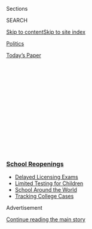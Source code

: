 <div id="app">

<div>

<div>

<div>

<div class="NYTAppHideMasthead css-1q2w90k e1suatyy0">

<div class="section css-ui9rw0 e1suatyy2">

<div class="css-eph4ug er09x8g0">

<div class="css-6n7j50">

</div>

<span class="css-1dv1kvn">Sections</span>

<div class="css-10488qs">

<span class="css-1dv1kvn">SEARCH</span>

</div>

[Skip to content](#site-content)[Skip to site
index](#site-index)

</div>

<div id="masthead-section-label" class="css-1wr3we4 eaxe0e00">

[Politics](https://www.nytimes3xbfgragh.onion/section/politics)

</div>

<div class="css-10698na e1huz5gh0">

</div>

</div>

<div id="masthead-bar-one" class="section hasLinks css-15hmgas e1csuq9d3">

<div class="css-uqyvli e1csuq9d0">

</div>

<div class="css-1uqjmks e1csuq9d1">

</div>

<div class="css-9e9ivx">

[](https://myaccount.nytimes3xbfgragh.onion/auth/login?response_type=cookie&client_id=vi)

</div>

<div class="css-1bvtpon e1csuq9d2">

[Today’s
Paper](https://www.nytimes3xbfgragh.onion/section/todayspaper)

</div>

</div>

</div>

</div>

<div data-aria-hidden="false">

<div id="site-content" data-role="main">

<div>

<div class="css-1aor85t" style="opacity:0.000000001;z-index:-1;visibility:hidden">

<div class="css-1hqnpie">

<div class="css-epjblv">

<span class="css-17xtcya">[Politics](/section/politics)</span><span class="css-x15j1o">|</span><span class="css-fwqvlz">Race
for Coronavirus Vaccine Pits Spy Against
Spy</span>

</div>

<div class="css-k008qs">

<div class="css-1iwv8en">

<span class="css-18z7m18"></span>

<div>

</div>

</div>

<span class="css-1n6z4y">https://nyti.ms/2F2oAPd</span>

<div class="css-1705lsu">

<div class="css-4xjgmj">

<div class="css-4skfbu" data-role="toolbar" data-aria-label="Social Media Share buttons, Save button, and Comments Panel with current comment count" data-testid="share-tools">

  - 
  - 
  - 
  - 
    
    <div class="css-6n7j50">
    
    </div>

  - 
  - 

</div>

</div>

</div>

</div>

</div>

</div>

<div class="css-13pd83m">

<div class="css-l9svim">

### [<span class="css-pa1jbp"><span class="css-1rxm0ex">School</span><span class="css-1rxm0ex"> Reopenings</span></span>](https://www.nytimes3xbfgragh.onion/spotlight/schools-reopening?name=styln-coronavirus-schools-reopening&region=TOP_BANNER&block=storyline_menu_recirc&action=click&pgtype=Article&impression_id=1791e5a0-f27e-11ea-b383-c73395fd03d7&variant=undefined)

  - <span class="css-ousu42">[Delayed Licensing
    Exams](https://www.nytimes3xbfgragh.onion/2020/09/04/us/bar-exam-coronavirus.html?name=styln-coronavirus-schools-reopening&region=TOP_BANNER&block=storyline_menu_recirc&action=click&pgtype=Article&impression_id=1791e5a1-f27e-11ea-b383-c73395fd03d7&variant=undefined)</span>
  - <span class="css-ousu42">[Limited Testing for
    Children](https://www.nytimes3xbfgragh.onion/2020/09/08/upshot/children-testing-shortfalls-virus.html?name=styln-coronavirus-schools-reopening&region=TOP_BANNER&block=storyline_menu_recirc&action=click&pgtype=Article&impression_id=17920cb0-f27e-11ea-b383-c73395fd03d7&variant=undefined)</span>
  - <span class="css-ousu42">[School Around the
    World](https://www.nytimes3xbfgragh.onion/2020/09/01/world/schools-reopen-globe-students.html?name=styln-coronavirus-schools-reopening&region=TOP_BANNER&block=storyline_menu_recirc&action=click&pgtype=Article&impression_id=17920cb1-f27e-11ea-b383-c73395fd03d7&variant=undefined)</span>
  - <span class="css-ousu42">[Tracking College
    Cases](https://www.nytimes3xbfgragh.onion/interactive/2020/us/covid-college-cases-tracker.html?name=styln-coronavirus-schools-reopening&region=TOP_BANNER&block=storyline_menu_recirc&action=click&pgtype=Article&impression_id=17920cb2-f27e-11ea-b383-c73395fd03d7&variant=undefined)</span>

</div>

</div>

<div id="top-wrapper" class="css-1sy8kpn">

<div id="top-slug" class="css-l9onyx">

Advertisement

</div>

[Continue reading the main
story](#after-top)

<div class="ad top-wrapper" style="text-align:center;height:100%;display:block;min-height:250px">

<div id="top" class="place-ad" data-position="top" data-size-key="top">

</div>

</div>

<div id="after-top">

</div>

</div>

<div>

<div id="sponsor-wrapper" class="css-1hyfx7x">

<div id="sponsor-slug" class="css-19vbshk">

Supported by

</div>

[Continue reading the main
story](#after-sponsor)

<div id="sponsor" class="ad sponsor-wrapper" style="text-align:center;height:100%;display:block">

</div>

<div id="after-sponsor">

</div>

</div>

<div class="css-186x18t">

</div>

<div class="css-1vkm6nb ehdk2mb0">

# Race for Coronavirus Vaccine Pits Spy Against Spy

</div>

The intelligence wars over vaccine research have intensified as China
and Russia expand their efforts to steal American work at both research
institutes and companies.

<div class="css-79elbk" data-testid="photoviewer-wrapper">

<div class="css-z3e15g" data-testid="photoviewer-wrapper-hidden">

</div>

<div class="css-1a48zt4 ehw59r15" data-testid="photoviewer-children">

![<span class="css-16f3y1r e13ogyst0" data-aria-hidden="true">The F.B.I.
has warned officials at the University of North Carolina-Chapel Hill
about attempts by China to hack its virus research
efforts.</span><span class="css-cnj6d5 e1z0qqy90" itemprop="copyrightHolder"><span class="css-1ly73wi e1tej78p0">Credit...</span><span><span>Gerry
Broome/Associated
Press</span></span></span>](https://static01.graylady3jvrrxbe.onion/images/2020/09/06/us/politics/06dc-virus-intel-print/merlin_172039368_ae954102-4fba-4dd0-8afd-f066baa7b919-articleLarge.jpg?quality=75&auto=webp&disable=upscale)

</div>

</div>

<div class="css-18e8msd">

<div class="css-vp77d3 epjyd6m0">

<div class="css-1baulvz">

By [<span class="css-1baulvz" itemprop="name">Julian E.
Barnes</span>](https://www.nytimes3xbfgragh.onion/by/julian-e-barnes)
and <span class="css-1baulvz last-byline" itemprop="name">Michael
Venutolo-Mantovani</span>

</div>

</div>

  - Sept. 5,
    2020

  - 
    
    <div class="css-4xjgmj">
    
    <div class="css-d8bdto" data-role="toolbar" data-aria-label="Social Media Share buttons, Save button, and Comments Panel with current comment count" data-testid="share-tools">
    
      - 
      - 
      - 
      - 
        
        <div class="css-6n7j50">
        
        </div>
    
      - 
      - 
    
    </div>
    
    </div>

</div>

<div class="css-mdjrty">

[阅读简体中文版](https://cn.nytimes3xbfgragh.onion/usa/20200907/coronavirus-vaccine-espionage/ "Read in Simplified Chinese")[閱讀繁體中文版](https://cn.nytimes3xbfgragh.onion/usa/20200907/coronavirus-vaccine-espionage/zh-hant/ "Read in Traditional Chinese")

</div>

</div>

<div class="section meteredContent css-1r7ky0e" name="articleBody" itemprop="articleBody">

<div class="css-1fanzo5 StoryBodyCompanionColumn">

<div class="css-53u6y8">

WASHINGTON — Chinese intelligence hackers were intent on stealing
coronavirus vaccine data, so they looked for what they believed would be
an easy target. Instead of simply going after pharmaceutical companies,
they conducted digital reconnaissance on the University of North
Carolina and other schools doing cutting-edge research.

They were not the only spies at work. Russia’s premier intelligence
service, the S.V.R., targeted vaccine research networks in the United
States, Canada and Britain, espionage efforts that were first detected
by a British spy agency monitoring international fiber optic cables.

Iran, too, has drastically stepped up its attempts to steal information
about vaccine research, and the United States has increased its own
efforts to track the espionage of its adversaries and shore up its
defenses.

In short, every major spy service around the globe is trying to find out
what everyone else is up to.

</div>

</div>

<div class="css-1fanzo5 StoryBodyCompanionColumn">

<div class="css-53u6y8">

The coronavirus pandemic has prompted one of the fastest peacetime
mission shifts in recent times for the world’s intelligence agencies,
pitting them against one another in a new grand game of spy versus spy,
according to interviews with current and former intelligence officials
and others tracking the espionage efforts.

Nearly all of the United States’ adversaries intensified their attempts
to steal American research while Washington, in turn, has moved to
protect the universities and corporations doing the most advanced work.
NATO intelligence, normally concerned with the movement of Russian tanks
and terrorist cells, has expanded to scrutinize Kremlin efforts to steal
vaccine research as well, according to a Western official briefed on the
intelligence.

The contest is reminiscent of the space race, where the Soviet Union and
America relied on their spy services to catch up when the other looked
likely to achieve a milestone. But where the Cold War contest to reach
the Earth’s orbit and the moon played out over decades, the timeline to
help secure data on coronavirus treatments is sharply compressed as the
need for a vaccine [grows more
urgent](https://www.nytimes3xbfgragh.onion/2020/05/02/us/politics/vaccines-coronavirus-research.html)
each day.

“It would be surprising if they were not trying to steal the most
valuable biomedical research going on right now,” John C. Demers, a top
Justice Department official, [said of China last
month](https://www.csis.org/events/online-event-countering-chinese-espionage)
during an event held by the Center for Strategic and International
Studies. “Valuable from a financial point of view and invaluable from a
geopolitical point of view.”

China’s push is complex. Its operatives have also surreptitiously used
information from the World Health Organization to guide its vaccine
hacking attempts, both in the United States and Europe, according to a
current and a former official familiar with the intelligence.

</div>

</div>

<div class="css-1fanzo5 StoryBodyCompanionColumn">

<div class="css-53u6y8">

It was not clear how exactly China was using its influential position in
the W.H.O. to gather information about vaccine work around the globe.
The organization does collect data about vaccines under development, and
while much of it is eventually made public, Chinese hackers could have
benefited by getting early information on what coronavirus vaccine
research efforts the W.H.O. viewed as most promising, according to a
former intelligence official.

<div id="NYT_MAIN_CONTENT_1_REGION" class="css-9tf9ac">

<div>

</div>

</div>

American intelligence officials learned about China’s efforts in early
February as the virus was gaining a foothold in the United States,
according to current and former American officials. The C.I.A. and other
agencies closely watch China’s moves inside international agencies,
including the W.H.O.

The intelligence conclusion helped push the White House toward [the
tough line it
adopted](https://www.nytimes3xbfgragh.onion/2020/05/19/us/politics/trump-who-coronavirus.html)
in May on the W.H.O., according to the former intelligence official.

Besides the University of North Carolina, Chinese hackers have also
targeted other universities around the country and some may have had
their networks breached, American officials said. Mr. Demers said in his
speech that China had conducted “multiple intrusions” beyond what the
Justice Department revealed [in an
indictment](https://www.nytimes3xbfgragh.onion/2020/07/21/us/politics/china-hacking-coronavirus-vaccine.html)
in July, which accused two hackers of working on behalf of China’s
Ministry of State Security spy service to pursue vaccine information and
research from American biotechnology companies.

The F.B.I. warned officials at U.N.C. in recent weeks about the hacking
attempts, according to two people familiar with the matter. The Chinese
hacking teams were trying to break into the computer networks of the
school’s epidemiology department but did not infiltrate them.

A U.N.C. spokeswoman, Leslie Minton, said that the school “regularly
receives threat alerts from U.S. security agencies.” She directed
further questions to the federal government, but said the school had
invested in “around-the-clock monitoring” to “help guard against
advanced persistent threat attacks from state sponsored organizations.”

Besides hacking, China has pushed into universities in other ways. Some
government officials believe it is trying to take advantage of research
partnerships that American universities have forged with Chinese
institutions.

</div>

</div>

<div class="css-1fanzo5 StoryBodyCompanionColumn">

<div class="css-53u6y8">

Others have warned that Chinese intelligence agents in the United States
and elsewhere have tried to collect information on researchers
themselves. The Trump administration ordered China on July 22 [to close
its consulate in
Houston](https://www.nytimes3xbfgragh.onion/2020/07/22/world/asia/us-china-houston-consulate.html)
in part because Chinese operatives had used it as an outpost to try to
make inroads with medical experts in the city, according to the F.B.I.

Chinese intelligence officials are focused on universities in part
because they view the institutions’ data protections as less robust than
those of pharmaceutical companies. But spy work is also intensifying as
researchers share more vaccine candidates and antiviral treatments for
peer review, giving adversaries a better chance of gaining access to
formulations and vaccine development strategies, said an American
government official briefed on the intelligence.

So far, officials believe that foreign spies have taken little
information from the American biotech companies they targeted: Gilead
Sciences, Novavax and
Moderna.

</div>

</div>

<div class="css-79elbk" data-testid="photoviewer-wrapper">

<div class="css-z3e15g" data-testid="photoviewer-wrapper-hidden">

</div>

<div class="css-1a48zt4 ehw59r15" data-testid="photoviewer-children">

![<span class="css-16f3y1r e13ogyst0" data-aria-hidden="true">Researchers
at a lab in Shenyang, China, that is working on a coronavirus
vaccine.</span><span class="css-cnj6d5 e1z0qqy90" itemprop="copyrightHolder"><span class="css-1ly73wi e1tej78p0">Credit...</span><span>Noel
Celis/Agence France-Presse — Getty
Images</span></span>](https://static01.graylady3jvrrxbe.onion/images/2020/08/28/us/politics/28dc-virus-intel2/merlin_173530260_88974c65-dccb-4b61-b65b-4151323a5a17-articleLarge.jpg?quality=75&auto=webp&disable=upscale)

</div>

</div>

<div class="css-1fanzo5 StoryBodyCompanionColumn">

<div class="css-53u6y8">

At the same time the British electronic surveillance agency G.C.H.Q. was
learning about the Russian effort and American intelligence learned of
the Chinese hacking, the Department of Homeland Security and F.B.I.
dispatched teams to work with American biotech teams to bolster their
computer networks’ defenses.

The Russian effort, [announced by British, American and Canadian
intelligence agencies in
July](https://www.nytimes3xbfgragh.onion/2020/07/16/us/politics/vaccine-hacking-russia.html),
was primarily focused on gathering intelligence about research by Oxford
University and its pharmaceutical corporate partner,
AstraZeneca.

<div id="NYT_MAIN_CONTENT_3_REGION" class="css-9tf9ac">

<div>

<div id="styln-prism-freeform-1596575370630" class="section interactive-content interactive-size-medium css-1ftcdic">

<div class="css-17ih8de interactive-body">

<div id="prism-freeform-block-24832" class="css-19mumt8" data-role="complementary" data-storyline="School Reopenings" data-truncated="false" tabindex="0">

<div class="css-a8d9oz">

<div>

[](https://www.nytimes3xbfgragh.onion/spotlight/schools-reopening?action=click&pgtype=Article&state=default&region=MAIN_CONTENT_3&context=storylines_keepup)

### School Reopenings ›

#### Back to School

Updated Sept. 8, 2020

The latest on how schools are reopening amid the pandemic.

  -   - The first day of school is an annual rite of passage. But this
        year, it looks very different for tens of millions of students.
        [We talked to some about their hopes and
        fears](https://www.nytimes3xbfgragh.onion/2020/09/05/us/virtual-return-to-school-covid.html?action=click&pgtype=Article&state=default&region=MAIN_CONTENT_3&context=storylines_keepup).
      - Coronavirus cases [are spiking in America’s college
        towns](https://www.nytimes3xbfgragh.onion/2020/09/06/us/colleges-coronavirus-students.html?action=click&pgtype=Article&state=default&region=MAIN_CONTENT_3&context=storylines_keepup),
        leading to concern that young people who are infected will
        contribute to a spread of the virus.
      - A growing number of Catholic schools across the country are
        [shutting down forever during the coronavirus
        pandemic](https://www.nytimes3xbfgragh.onion/2020/09/05/us/catholic-school-closings.html?action=click&pgtype=Article&state=default&region=MAIN_CONTENT_3&context=storylines_keepup),
        citing insurmountable financial pressure.
      - The magazine’s Ethicist columnist answers a question from a
        spokesperson at a major university: [Can I promote a reopening
        plan I have doubts
        about](https://www.nytimes3xbfgragh.onion/2020/09/08/magazine/university-reopening-safety-ethics.html?action=click&pgtype=Article&state=default&region=MAIN_CONTENT_3&context=storylines_keepup)?

<div id="styln-survey-component-24832" class="styln-survey-component">

</div>

</div>

</div>

</div>

</div>

</div>

</div>

</div>

The Russians caught trying to get vaccine information were part of the
group known as Cozy Bear, a collection of hackers affiliated with the
S.V.R. Cozy Bear was one of the hacking groups that in 2016 broke into
Democratic computer servers.

</div>

</div>

<div class="css-1fanzo5 StoryBodyCompanionColumn">

<div class="css-53u6y8">

Homeland security officials have warned pharmaceutical companies and
universities about the attacks and helped institutions review their
security. For the most part, officials have observed the would-be
vaccine hackers using known vulnerabilities that have yet to be patched,
not the more exquisite cyberweapons that target unknown gaps in computer
security.

No corporation or university has announced any data thefts resulting
from the publicly identified hacking efforts. But some of the hacking
attempts succeeded in at least penetrating defenses to get inside
computer networks, according to one American government official. And
hackers for China and Russia test weaknesses every day, according to
intelligence officials.

“It is really a race against time for good guys to find the
vulnerabilities and get them patched, get those patches deployed before
the adversary finds them and exploits them,” said Bryan S. Ware, the
assistant director of cybersecurity for the Homeland Security
Department’s Cybersecurity and Infrastructure Security Agency. “The
race is tighter than ever.”

While only two teams of hackers, one each from Russia and China, have
been publicly identified, multiple hacking teams from nearly all the
intelligence services of those two countries have been trying to steal
vaccine information, according to law enforcement and intelligence
officials.

Russia [announced on
Aug. 11](https://www.nytimes3xbfgragh.onion/2020/08/11/world/europe/russia-coronavirus-vaccine-approval.html)
that it had approved a vaccine, a declaration that immediately aroused
suspicion that its scientists were at least aided by its spy agencies’
work to steal research information from other countries.

American officials insist their own spy services’ efforts are defensive
and that intelligence agencies have not been ordered to steal
coronavirus research. But other current and former intelligence
officials said the reality was not nearly so black and white. As
American intelligence agencies try to find out what Russia, China and
Iran may have stolen, they could encounter information on those
countries’ research and collect it.

Officials expressed concerns that further hacking attempts could hurt
vaccine development efforts. Hackers extracting data could inadvertently
— or purposefully — damage research systems.

</div>

</div>

<div class="css-1fanzo5 StoryBodyCompanionColumn">

<div class="css-53u6y8">

“When an adversary is doing a smash-and-grab, there is even more likely
a chance of not just stealing information but somehow disrupting the
victim’s operations networks,” Mr. Ware said.

While some of Russia’s and China’s spying may have been aimed at
checking their own research or looking for shortcuts, some current and
former officials raised the possibility that the countries sought
instead to sow distrust in an eventual vaccine from Western countries.

Both Russia and China have already spread disinformation about the
virus, its origins and the [American
response](https://www.nytimes3xbfgragh.onion/2020/04/22/us/politics/coronavirus-china-disinformation.html).
Russian intelligence services in particular are laying the groundwork
for a more aggressive effort to escalate the anti-vaccine movement in
the West and could use the allegations of spying to give its narrative
greater traction.

Russia has a long record of trying to amplify divisions in American
society. Current and former national security officials said they expect
Russia to eventually spread disinformation about any vaccine approved in
the West.

“This case seems to be a throwback to the old Soviet Union,” said Fiona
Hill, the former National Security Council official and Russia expert
who [testified in the impeachment
hearings](https://www.nytimes3xbfgragh.onion/2019/11/21/us/politics/fiona-hill-impeachment-ukraine.html)
against President Trump. “Russia and the Chinese have been out there on
disinformation campaigns. How better to create confusion and weaken the
U.S. further than to whip up the antivax movement? But you make sure all
your guys are vaccinated.”

David E. Sanger and Ronen Bergman contributed reporting.

</div>

</div>

<div>

</div>

</div>

<div>

</div>

<div>

</div>

<div>

</div>

<div>

<div id="bottom-wrapper" class="css-1ede5it">

<div id="bottom-slug" class="css-l9onyx">

Advertisement

</div>

[Continue reading the main
story](#after-bottom)

<div id="bottom" class="ad bottom-wrapper" style="text-align:center;height:100%;display:block;min-height:90px">

</div>

<div id="after-bottom">

</div>

</div>

</div>

</div>

</div>

## Site Index

<div>

</div>

## Site Information Navigation

  - [© <span>2020</span> <span>The New York Times
    Company</span>](https://help.nytimes3xbfgragh.onion/hc/en-us/articles/115014792127-Copyright-notice)

<!-- end list -->

  - [NYTCo](https://www.nytco.com/)
  - [Contact
    Us](https://help.nytimes3xbfgragh.onion/hc/en-us/articles/115015385887-Contact-Us)
  - [Work with us](https://www.nytco.com/careers/)
  - [Advertise](https://nytmediakit.com/)
  - [T Brand Studio](http://www.tbrandstudio.com/)
  - [Your Ad
    Choices](https://www.nytimes3xbfgragh.onion/privacy/cookie-policy#how-do-i-manage-trackers)
  - [Privacy](https://www.nytimes3xbfgragh.onion/privacy)
  - [Terms of
    Service](https://help.nytimes3xbfgragh.onion/hc/en-us/articles/115014893428-Terms-of-service)
  - [Terms of
    Sale](https://help.nytimes3xbfgragh.onion/hc/en-us/articles/115014893968-Terms-of-sale)
  - [Site
    Map](https://spiderbites.nytimes3xbfgragh.onion)
  - [Help](https://help.nytimes3xbfgragh.onion/hc/en-us)
  - [Subscriptions](https://www.nytimes3xbfgragh.onion/subscription?campaignId=37WXW)

</div>

</div>

</div>

</div>
